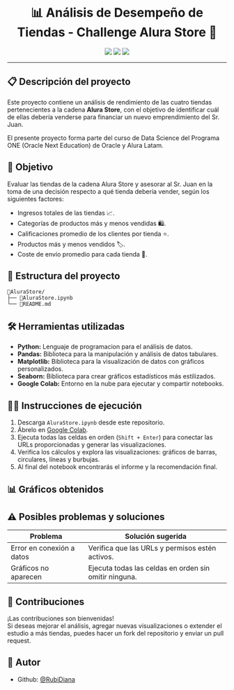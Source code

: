 <h1 align="center"> 📊 Análisis de Desempeño de Tiendas - Challenge Alura Store 🏪
 </h1>

<p align="center">
<a href="#status"><img src="https://img.shields.io/badge/status-completed-brown"></a>
<a href="#release-date"><img src="https://img.shields.io/badge/release_date-abril-green"></a>
<a href="#javascript"><img src="https://img.shields.io/badge/python-blue"></a>
</a>
</p>

---

## 📋 Descripción del proyecto
Este proyecto contiene un análisis de rendimiento de las cuatro tiendas pertenecientes a la cadena **Alura Store**, con el objetivo de identificar cuál de ellas debería venderse para financiar un nuevo emprendimiento del Sr. Juan.

El presente proyecto forma parte del curso de Data Science del Programa ONE (Oracle Next Education) de Oracle y Alura Latam.

## 🧠 Objetivo

Evaluar las tiendas de la cadena Alura Store y asesorar al Sr. Juan en la toma de una decisión respecto a qué tienda debería vender, según los siguientes factores:

- Ingresos totales de las tiendas 📈.
- Categorías de productos más y menos vendidas 🛍️.
- Calificaciones promedio de los clientes por tienda ⭐.
- Productos más y menos vendidos 🏷️.
- Coste de envío promedio para cada tienda 🚚.

## 📁 Estructura del proyecto

```
📂AluraStore/
├── 📄AluraStore.ipynb
└── 📄README.md
```

## 🛠️ Herramientas utilizadas

- **Python:** Lenguaje de programacion para el análisis de datos.
- **Pandas:** Biblioteca para la manipulación y análisis de datos tabulares.
- **Matplotlib:** Biblioteca para la visualización de datos con gráficos personalizados.
- **Seaborn:** Biblioteca para crear gráficos estadísticos más estilizados.
- **Google Colab:** Entorno en la nube para ejecutar y compartir notebooks.

## 👩‍💻 Instrucciones de ejecución

  1. Descarga `AluraStore.ipynb` desde este repositorio.
  2. Ábrelo en [Google Colab](https://colab.research.google.com).
  3. Ejecuta todas las celdas en orden (`Shift + Enter`) para conectar las URLs proporcionadas y generar las visualizaciones.
  4. Verifica los cálculos y explora las visualizaciones: gráficos de barras, circulares, líneas y burbujas.
  5. Al final del notebook encontrarás el informe y la recomendación final.

## 📊 Gráficos obtenidos



## ⚠️ Posibles problemas y soluciones

| Problema                         | Solución sugerida                                     |
|----------------------------------|-------------------------------------------------------|
| Error en conexión a datos        | Verifica que las URLs y permisos estén activos.       |
| Gráficos no aparecen             | Ejecuta todas las celdas en orden sin omitir ninguna. |

## 🤝 Contribuciones

¡Las contribuciones son bienvenidas!  
Si deseas mejorar el análisis, agregar nuevas visualizaciones o extender el estudio a más tiendas, puedes hacer un fork del repositorio y enviar un pull request.

## 👤 Autor
- Github: [@RubiDiana](https://github.com/RubiDiana)
